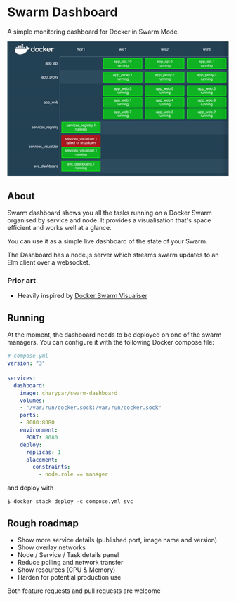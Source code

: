 # Swarm Dashboard

A simple monitoring dashboard for Docker in Swarm Mode.

![Example Dashboard](./swarm.gif)

## About

Swarm dashboard shows you all the tasks running on a Docker Swarm organised
by service and node. It provides a visualisation that's space efficient
and works well at a glance.

You can use it as a simple live dashboard of the state of your Swarm.

The Dashboard has a node.js server which streams swarm updates to an Elm client
over a websocket.

### Prior art

* Heavily inspired by [Docker Swarm Visualiser](https://github.com/dockersamples/docker-swarm-visualizer)

## Running

At the moment, the dashboard needs to be deployed on one of the swarm managers.
You can configure it with the following Docker compose file:

```yml
# compose.yml
version: "3"

services:
  dashboard:
    image: charypar/swarm-dashboard
    volumes:
    - "/var/run/docker.sock:/var/run/docker.sock"
    ports:
    - 8080:8080
    environment:
      PORT: 8080
    deploy:
      replicas: 1
      placement:
        constraints:
          - node.role == manager
```

and deploy with

```
$ docker stack deploy -c compose.yml svc
```

## Rough roadmap

* Show more service details (published port, image name and version)
* Show overlay networks
* Node / Service / Task details panel
* Reduce polling and network transfer
* Show resources (CPU & Memory)
* Harden for potential production use

Both feature requests and pull requests are welcome
